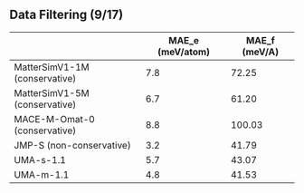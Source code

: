 ## Data Filtering (9/17)



| | MAE_e (meV/atom) | MAE_f (meV/A) |
|-|-|-|
|MatterSimV1-1M (conservative)|7.8|72.25|
|MatterSimV1-5M (conservative)|6.7|61.20|
|MACE-M-Omat-0 (conservative) |8.8|100.03|
|JMP-S (non-conservative)     |3.2|41.79|
|UMA-s-1.1                    |5.7|43.07|
|UMA-m-1.1                    |4.8|41.53|